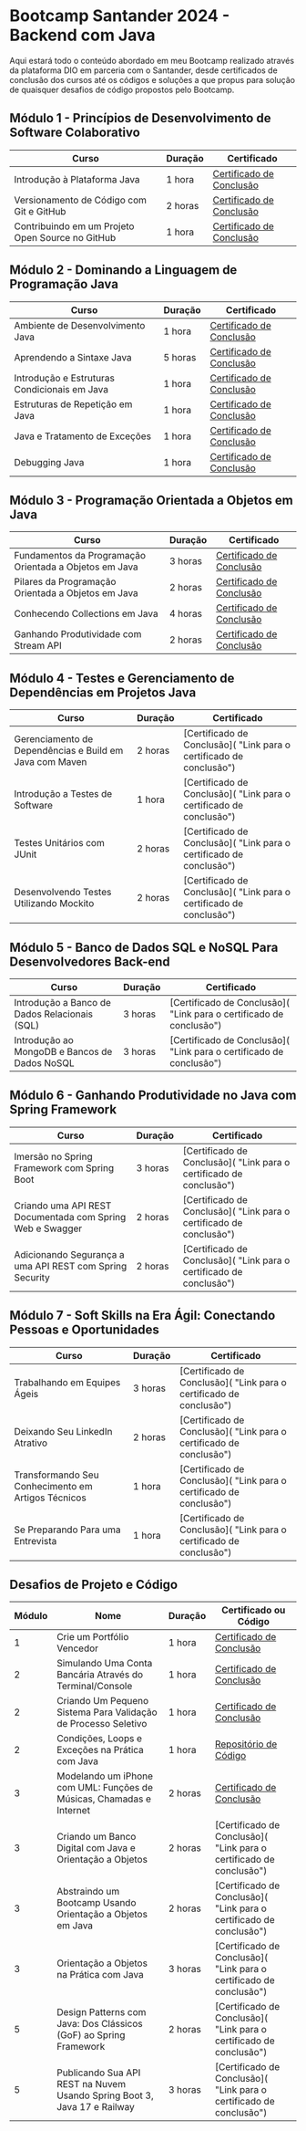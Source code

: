 # Bootcamp Santander 2024 - Backend com Java

Aqui estará todo o conteúdo abordado em meu Bootcamp realizado através da plataforma DIO em parceria com o Santander, desde certificados de conclusão dos cursos até os códigos e soluções a que propus para solução de quaisquer desafios de código propostos pelo Bootcamp.

## Módulo 1 - Princípios de Desenvolvimento de Software Colaborativo
Curso | Duração | Certificado
------|---------|------------
Introdução à Plataforma Java | 1 hora | [Certificado de Conclusão](https://www.dio.me/certificate/EWA7V6OF/share "Link para o certificado conclusão")
Versionamento de Código com Git e GitHub | 2 horas | [Certificado de Conclusão](https://www.dio.me/certificate/RCE6BIOI/share "Link para o certificado de conclusão")
Contribuindo em um Projeto Open Source no GitHub | 1 hora | [Certificado de Conclusão](https://www.dio.me/certificate/UTD47Z6D/share "Link para o certificado de conclusão")

## Módulo 2 - Dominando a Linguagem de Programação Java
Curso | Duração | Certificado
------|---------|------------
Ambiente de Desenvolvimento Java | 1 hora | [Certificado de Conclusão](https://www.dio.me/certificate/YM15CDCK/share "Link para o certificado de conclusão")
Aprendendo a Sintaxe Java | 5 horas | [Certificado de Conclusão](https://www.dio.me/certificate/8V2ZIC9N/share "Link para o certificado de conclusão")
Introdução e Estruturas Condicionais em Java| 1 hora | [Certificado de Conclusão](https://www.dio.me/certificate/SJVNGVKG/share "Link para o certificado de conclusão")
Estruturas de Repetição em Java | 1 hora | [Certificado de Conclusão](https://www.dio.me/certificate/GRPNNDQN/share "Link para o certificado de conclusão")
Java e Tratamento de Exceções | 1 hora | [Certificado de Conclusão](https://www.dio.me/certificate/DWWMUNA9/share "Link para o certificado de conclusão")
Debugging Java | 1 hora | [Certificado de Conclusão](https://dio.me/certificate/FR4YWNKF/share "Link para o certificado de conclusão")

## Módulo 3 - Programação Orientada a Objetos em Java
Curso | Duração | Certificado
------|---------|------------
Fundamentos da Programação Orientada a Objetos em Java | 3 horas | [Certificado de Conclusão](https://www.dio.me/certificate/DVULWWNM/share "Link para o certificado de conclusão")
Pilares da Programação Orientada a Objetos em Java | 2 horas | [Certificado de Conclusão](https://dio.me/certificate/S9WYO6US/share "Link para o certificado de conclusão")
Conhecendo Collections em Java | 4 horas | [Certificado de Conclusão](https://www.dio.me/certificate/6WHKQCP2/share "Link para o certificado de conclusão")
Ganhando Produtividade com Stream API | 2 horas | [Certificado de Conclusão](https://www.dio.me/certificate/CWYBXS2J/share "Link para o certificado de conclusão")

## Módulo 4 - Testes e Gerenciamento de Dependências em Projetos Java
Curso | Duração | Certificado
------|---------|------------
Gerenciamento de Dependências e Build em Java com Maven | 2 horas | [Certificado de Conclusão]( "Link para o certificado de conclusão")
Introdução a Testes de Software | 1 hora | [Certificado de Conclusão]( "Link para o certificado de conclusão")
Testes Unitários com JUnit | 2 horas | [Certificado de Conclusão]( "Link para o certificado de conclusão")
Desenvolvendo Testes Utilizando Mockito | 2 horas | [Certificado de Conclusão]( "Link para o certificado de conclusão")

## Módulo 5 - Banco de Dados SQL e NoSQL Para Desenvolvedores Back-end
Curso | Duração | Certificado
------|---------|------------
Introdução a Banco de Dados Relacionais (SQL) | 3 horas | [Certificado de Conclusão]( "Link para o certificado de conclusão")
Introdução ao MongoDB e Bancos de Dados NoSQL | 3 horas | [Certificado de Conclusão]( "Link para o certificado de conclusão")

## Módulo 6 - Ganhando Produtividade no Java com Spring Framework
Curso | Duração | Certificado
------|---------|------------
Imersão no Spring Framework com Spring Boot | 3 horas | [Certificado de Conclusão]( "Link para o certificado de conclusão")
Criando uma API REST Documentada com Spring Web e Swagger | 2 horas | [Certificado de Conclusão]( "Link para o certificado de conclusão")
Adicionando Segurança a uma API REST com Spring Security | 2 horas | [Certificado de Conclusão]( "Link para o certificado de conclusão")

## Módulo 7 - Soft Skills na Era Ágil: Conectando Pessoas e Oportunidades
Curso | Duração | Certificado
------|---------|------------
Trabalhando em Equipes Ágeis | 3 horas | [Certificado de Conclusão]( "Link para o certificado de conclusão")
Deixando Seu LinkedIn Atrativo | 2 horas | [Certificado de Conclusão]( "Link para o certificado de conclusão")
Transformando Seu Conhecimento em Artigos Técnicos | 1 hora | [Certificado de Conclusão]( "Link para o certificado de conclusão")
Se Preparando Para uma Entrevista | 1 hora | [Certificado de Conclusão]( "Link para o certificado de conclusão")

## Desafios de Projeto e Código
Módulo | Nome | Duração | Certificado ou Código
-------|------|---------|------------
1 | Crie um Portfólio Vencedor | 1 hora | [Certificado de Conclusão](https://www.dio.me/certificate/6BGUOYQS/share "Link para o certificado de conclusão")
2 | Simulando Uma Conta Bancária Através do Terminal/Console | 1 hora | [Certificado de Conclusão](https://www.dio.me/certificate/AYROAZ0S/share "Link para o certificado de conclusão")
2 | Criando Um Pequeno Sistema Para Validação de Processo Seletivo | 1 hora | [Certificado de Conclusão](https://www.dio.me/certificate/NJH5J30M/share "Link para o certificado de conclusão")
2 | Condições, Loops e Exceções na Prática com Java | 1 hora | [Repositório de Código](https://github.com/joaov-sha/Bootcamp-Santander-DIO/tree/main/Desafios%20de%20Projeto%20e%20C%C3%B3digo/DesafioCondicoesLoopsExcecoes "Link para o repositório de código com a solução")
3 | Modelando um iPhone com UML: Funções de Músicas, Chamadas e Internet | 2 horas | [Certificado de Conclusão](https://www.dio.me/certificate/TKWOPHHU/share "Link para o certificado de conclusão")
3 | Criando um Banco Digital com Java e Orientação a Objetos | 2 horas | [Certificado de Conclusão]( "Link para o certificado de conclusão")
3 | Abstraindo um Bootcamp Usando Orientação a Objetos em Java | 2 horas | [Certificado de Conclusão]( "Link para o certificado de conclusão")
3 | Orientação a Objetos na Prática com Java | 3 horas | [Certificado de Conclusão]( "Link para o certificado de conclusão")
5 | Design Patterns com Java: Dos Clássicos (GoF) ao Spring Framework | 2 horas | [Certificado de Conclusão]( "Link para o certificado de conclusão")
5 | Publicando Sua API REST na Nuvem Usando Spring Boot 3, Java 17 e Railway | 3 horas | [Certificado de Conclusão]( "Link para o certificado de conclusão")
